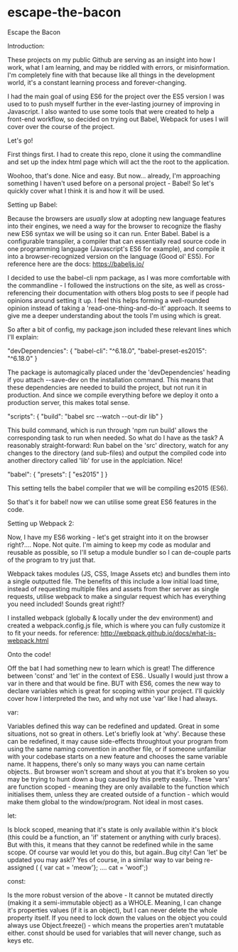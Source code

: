 # escape-the-bacon
Escape the Bacon

Introduction:

These projects on my public Github are serving as an insight into how I work, what I am learning, and may be riddled with errors, or misinformation. I'm completely fine with that because like all things in the development world, it's a constant learning process and forever-changing.

I had the main goal of using ES6 for the project over the ES5 version I was used to to push myself further in the ever-lasting journey of improving in Javascript. I also wanted to use some tools that were created to help a front-end workflow, so decided on trying out Babel, Webpack for uses I will cover over the course of the project.

Let's go!

First things first. I had to create this repo, clone it using the commandline and set up the index html page which will act the the root to the application.

Woohoo, that's done. Nice and easy. But now... already, I'm approaching something I haven't used before on a personal project - Babel! So let's quickly cover what I think it is and how it will be used.

Setting up Babel:

Because the browsers are *usually* slow at adopting new language features into their engines, we need a way for the browser to recognize the flashy new ES6 syntax we will be using so it can run. Enter Babel. Babel is a configurable transpiler, a compiler that can essentially read source code in one programming language (Javascript's ES6 for example), and compile it into a browser-recognized version on the language (Good ol' ES5). For reference here are the docs: https://babeljs.io/

I decided to use the babel-cli npm package, as I was more comfortable with the commandline - I followed the instructions on the site, as well as cross-referencing their documentation with others blog posts to see if people had opinions around setting it up. I feel this helps forming a well-rounded opinion instead of taking a 'read-one-thing-and-do-it' approach. It seems to give me a deeper understanding about the tools I'm using which is great.

So after a bit of config, my package.json included these relevant lines which I'll explain:

"devDependencies": {
  "babel-cli": "^6.18.0",
  "babel-preset-es2015": "^6.18.0"
}

The package is automagically placed under the 'devDependencies' heading if you attach --save-dev on the installation command. This means that these dependencies are needed to build the project, but not run it in production. And since we compile everything before we deploy it onto a production server, this makes total sense.

"scripts": {
  "build": "babel src --watch --out-dir lib"
}

This build command, which is run through 'npm run build' allows the corresponding task to run when needed. So what do I have as the task? A reasonably straight-forward: Run babel on the 'src' directory, watch for any changes to the directory (and sub-files) and output the compiled code into another directory called 'lib' for use in the applciation. Nice!

"babel": {
  "presets": [
    "es2015"
  ]
}

This setting tells the babel compiler that we will be compiling es2015 (ES6).

So that's it for babel! now we can utilise some great ES6 features in the code.

Setting up Webpack 2:

Now, I have my ES6 working - let's get straight into it on the browser right?.... Nope. Not quite. I'm aiming to keep my code as modular and reusable as possible, so I'll setup a module bundler so I can de-couple parts of the program to try just that.

Webpack takes modules (JS, CSS, Image Assets etc) and bundles them into a single outputted file. The benefits of this include a low initial load time, instead of requesting multiple files and assets from ther server as single requests, utilise webpack to make a singular request which has everything you need included! Sounds great right!?

I installed webpack (globally & locally under the dev environment) and created a webpack.config.js file, which is where you can fully customize it to fit your needs. for reference: http://webpack.github.io/docs/what-is-webpack.html

Onto the code!

Off the bat I had something new to learn which is great! The difference between 'const' and 'let' in the context of ES6.. Usually I would just throw a var in there and that would be fine. BUT with ES6, comes the new way to declare variables which is great for scoping within your project. I'll quickly cover how I interpreted the two, and why not use 'var' like I had always.

var:

Variables defined this way can be redefined and updated. Great in some situations, not so great in others. Let's briefly look at 'why'. Because these can be redefined, it may cause side-effects throughtout your program from using the same naming convention in another file, or if someone unfamiliar with your codebase starts on a new feature and chooses the same variable name. It happens, there's only so many ways you can name certain objects.. But browser won't scream and shout at you that it's broken so you may be trying to hunt down a bug caused by this pretty easily.. These 'vars' are function scoped - meaning they are only available to the function which initialises them, unless they are created outside of a function - which would make them global to the window/program. Not ideal in most cases.

let:

Is block scoped, meaning that it's state is only available within it's block (this could be a function, an 'if' statement or anything with curly braces). But with this, it means that they cannot be redefined while in the same scope. Of course var would let you do this, but again..Bug city! Can 'let' be updated you may ask!? Yes of course, in a similar way to var being re-assigned ( { var cat = 'meow'}; .... cat = 'woof';)


const:

Is the more robust version of the above - It cannot be mutated directly (making it a semi-immutable object) as a WHOLE. Meaning, I can change it's properties values (if it is an object), but I can never delete the whole property itself. If you need to lock down the values on the object you could always use Object.freeze() - which means the properties aren't mutatable either. const should be used for variables that will never change, such as keys etc.